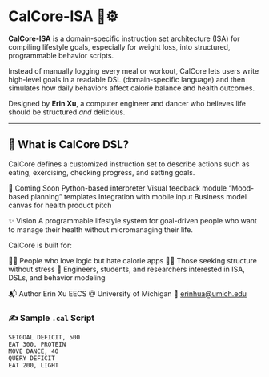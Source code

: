 # CalCore-ISA 🍱⚙️

**CalCore-ISA** is a domain-specific instruction set architecture (ISA) for compiling lifestyle goals, especially for weight loss, into structured, programmable behavior scripts.

Instead of manually logging every meal or workout, CalCore lets users write high-level goals in a readable DSL (domain-specific language) and then simulates how daily behaviors affect calorie balance and health outcomes.

Designed by **Erin Xu**, a computer engineer and dancer who believes life should be structured *and* delicious.

---

## 🧠 What is CalCore DSL?

CalCore defines a customized instruction set to describe actions such as eating, exercising, checking progress, and setting goals.

🌱 Coming Soon
Python-based interpreter
Visual feedback module
“Mood-based planning” templates
Integration with mobile input
Business model canvas for health product pitch

✨ Vision
A programmable lifestyle system for goal-driven people who want to manage their health without micromanaging their life.

CalCore is built for:

👩‍💻 People who love logic but hate calorie apps
🧘‍♀️ Those seeking structure without stress
🔬 Engineers, students, and researchers interested in ISA, DSLs, and behavior modeling

📬 Author
Erin Xu
EECS @ University of Michigan
📮 erinhua@umich.edu

### ✍️ Sample `.cal` Script
```cal
SETGOAL DEFICIT, 500
EAT 300, PROTEIN
MOVE DANCE, 40
QUERY DEFICIT
EAT 200, LIGHT





